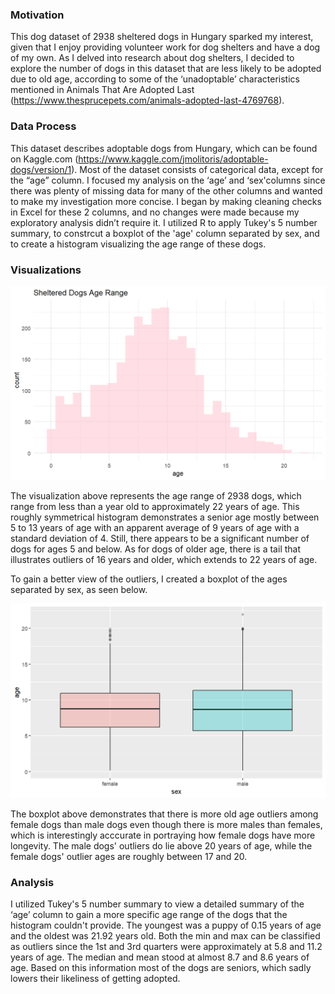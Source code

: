 ### Motivation

This dog dataset of 2938 sheltered dogs in Hungary sparked my interest, given that I enjoy providing volunteer work for dog shelters and have a dog of my own. As I delved into research about dog shelters, I decided to explore the number of dogs in this dataset that are less likely to be adopted due to old age, according to some of the ‘unadoptable’ characteristics mentioned in Animals That Are Adopted Last (https://www.thesprucepets.com/animals-adopted-last-4769768).

### Data Process

This dataset describes adoptable dogs from Hungary, which can be found on Kaggle.com (https://www.kaggle.com/jmolitoris/adoptable-dogs/version/1). Most of the dataset consists of categorical data, except for the “age” column. I focused my analysis on the ‘age’ and ‘sex'columns since there was plenty of missing data for many of the other columns and wanted to make my investigation more concise. I began by making cleaning checks in Excel for these 2 columns, and no changes were made because my exploratory analysis didn’t require it. I utilized R to apply Tukey's 5 number summary, to constrcut a boxplot of the 'age' column separated by sex, and to create a histogram visualizing the age range of these dogs.

### Visualizations

![My first figure](https://github.com/kmj333/Karen-Magana-EDA/blob/main/dogagehistogram.png)

The visualization above represents the age range of 2938 dogs, which range from less than a year old to approximately 22 years of age. This roughly symmetrical histogram demonstrates a senior age mostly between 5 to 13 years of age with an apparent average of 9 years of age with a standard deviation of 4. Still, there appears to be a significant number of dogs for ages 5 and below. As for dogs of older age, there is a tail that illustrates outliers of 16 years and older, which extends to 22 years of age.

To gain a better view of the outliers, I created a boxplot of the ages separated by sex, as seen below.

![My second figure](https://github.com/kmj333/Karen-Magana-EDA/blob/main/dogageboxplot.png)

The boxplot above demonstrates that there is more old age outliers among female dogs than male dogs even though there is more males than females, which is interestingly acccurate in portraying how female dogs have more longevity. The male dogs' outliers do lie above 20 years of age, while the female dogs' outlier ages are roughly between 17 and 20. 

### Analysis

I utilized Tukey's 5 number summary to view a detailed summary of the ‘age’ column to gain a more specific age range of the dogs that the histogram couldn't provide. The youngest was a puppy of 0.15 years of age and the oldest was 21.92 years old. Both the min and max can be classified as outliers since the 1st and 3rd quarters were approximately at 5.8 and 11.2 years of age. The median and mean stood at almost 8.7 and 8.6 years of age. Based on this information most of the dogs are seniors, which sadly lowers their likeliness of getting adopted.
